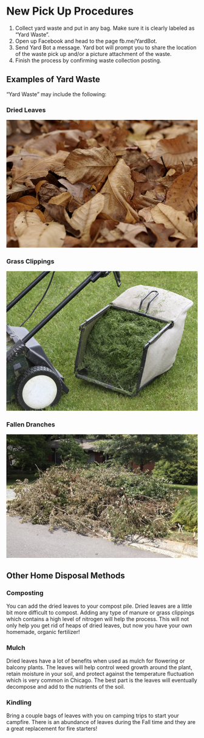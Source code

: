 # New Pick Up Procedures

1. Collect yard waste and put in any bag. Make sure it is clearly labeled as “Yard Waste”.
1. Open up Facebook and head to the page fb.me/YardBot.
1. Send Yard Bot a message. Yard bot will prompt you to share the location of the waste pick up and/or a picture attachment of the waste. 
1. Finish the process by confirming waste collection posting.

## Examples of Yard Waste

“Yard Waste” may include the following:
 
### Dried Leaves
![Picture of Dried Leaves](../files/leaves.png)

### Grass Clippings
![Picture of Grass Clippings](../files/grass.png)

### Fallen Dranches
![Picture of Fallen Branches](../files/branches.png)

## Other Home Disposal Methods

### Composting

You can add the dried leaves to your compost pile. Dried leaves are a little bit more difficult to compost. Adding any type of manure or grass clippings which contains a high level of nitrogen will help the process.  This will not only help you get rid of heaps of dried leaves, but now you have your own homemade, organic fertilizer!

### Mulch

Dried leaves have a lot of benefits when used as mulch for flowering or balcony plants. The leaves will help control weed growth around the plant, retain moisture in your soil, and protect against the temperature fluctuation which is very common in Chicago. The best part is the leaves will eventually decompose and add to the nutrients of the soil.

### Kindling

Bring a couple bags of leaves with you on camping trips to start your campfire. There is an abundance of leaves during the Fall time and they are a great replacement for fire starters!
